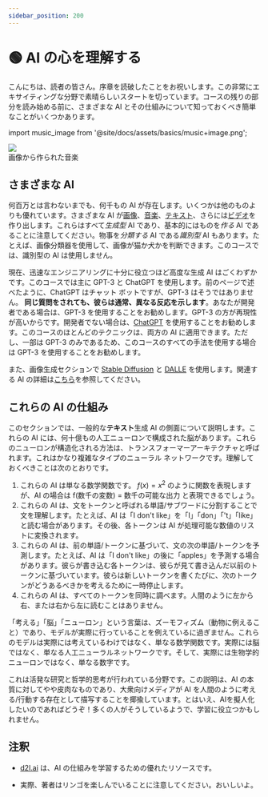 ```yaml
---
sidebar_position: 200
---
```

# 🟢 AI の心を理解する

こんにちは、読者の皆さん。序章を読破したことをお祝いします。この非常にエキサイティングな分野で素晴らしいスタートを切っています。コースの残りの部分を読み始める前に、さまざまな AI とその仕組みについて知っておくべき簡単なことがいくつかあります。

import music_image from '@site/docs/assets/basics/music+image.png';

<div style={{textAlign: 'center'}}>
  <img src={music_image} style={{width: "850px"}} />
</div>

<div style={{textAlign: 'center'}}>
  画像から作られた音楽
</div>

## さまざまな AI

何百万とは言わないまでも、何千もの AI が存在します。いくつかは他のものよりも優れています。さまざまな AI が[画像](https://openai.com/product/dall-e-2)、[音楽](https://google-research.github.io/seanet/musiclm/examples/)、[テキスト](https://platform.openai.com/playground)、さらには[ビデオ](https://makeavideo.studio/)を作り出します。これらはすべて*生成型* AI であり、基本的にはものを*作る* AI であることに注意してください。物事を*分類する* AI である*識別型* AI もあります。たとえば、画像分類器を使用して、画像が猫か犬かを判断できます。このコースでは、識別型の AI は使用しません。

現在、迅速なエンジニアリングに十分に役立つほど高度な生成 AI はごくわずかです。このコースでは主に GPT-3 と ChatGPT を使用します。前のページで述べたように、ChatGPT はチャット ボットですが、GPT-3 はそうではありません。 **同じ質問をされても、彼らは通常、異なる反応を示します**。あなたが開発者である場合は、GPT-3 を使用することをお勧めします。GPT-3 の方が再現性が高いからです。開発者でない場合は、[ChatGPT](https://learnprompting.org/docs/category/%EF%B8%8F-image-prompting) を使用することをお勧めします。このコースのほとんどのテクニックは、両方の AI に適用できます。ただし、一部は GPT-3 のみであるため、このコースのすべての手法を使用する場合は GPT-3 を使用することをお勧めします。

また、画像生成セクションで [Stable Diffusion](https://beta.dreamstudio.ai/home) と [DALLE](https://openai.com/product/dall-e-2) を使用します。関連する AI の詳細は[こちら](https://learnprompting.org/docs/products#chatbots)を参照してください。

## これらの AI の仕組み

このセクションでは、一般的な**テキスト**生成 AI の側面について説明します。これらの AI には、何十億もの人工ニューロンで構成された脳があります。これらのニューロンが構造化される方法は、トランスフォーマーアーキテクチャと呼ばれます。これはかなり複雑なタイプのニューラル ネットワークです。理解しておくべきことは次のとおりです。

1. これらの AI は単なる数学関数です。 $f(x) = x^2$ のように関数を表現しますが、AI の場合は f(数千の変数) = 数千の可能な出力 と表現できるでしょう。
2. これらの AI は、文をトークンと呼ばれる単語/サブワードに分割することで文を理解します。たとえば、AI は「I don't like」を「I」「don」「't」「like」と読む場合があります。その後、各トークンは AI が処理可能な数値のリストに変換されます。
3. これらの AI は、前の単語/トークンに基づいて、文の次の単語/トークンを予測します。たとえば、AI は「I don't like」の後に「apples」を予測する場合があります。彼らが書き込む各トークンは、彼らが見て書き込んだ以前のトークンに基づいています。彼らは新しいトークンを書くたびに、次のトークンがどうあるべきかを考えるために一時停止します。
4. これらの AI は、すべてのトークンを同時に調べます。人間のように左から右、または右から左に読むことはありません。

「考える」「脳」「ニューロン」という言葉は、ズーモフィズム（動物に例えること）であり、モデルが実際に行っていることを例えているに過ぎません。これらのモデルは実際には考えているわけではなく、単なる数学関数です。実際には脳ではなく、単なる人工ニューラルネットワークです。そして、実際には生物学的ニューロンではなく、単なる数字です。

これは活発な研究と哲学的思考が行われている分野です。この説明は、AI の本質に対してやや皮肉なものであり、大衆向けメディアが AI を人間のように考える/行動する存在として描写することを揶揄しています。とはいえ、AIを擬人化したいのであればどうぞ！多くの人がそうしているようで、学習に役立つかもしれません。

## 注釈

- [d2l.ai](https://www.d2l.ai) は、AI の仕組みを学習するための優れたリソースです。

- 実際、著者はリンゴを楽しんでいることに注意してください。おいしいよ。